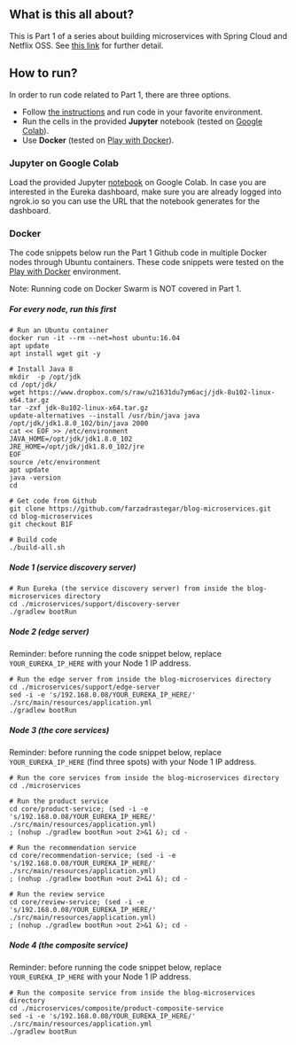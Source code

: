 ## What is this all about?

This is Part 1 of a series about building microservices with Spring Cloud and Netflix OSS. See [this link](https://callistaenterprise.se/blogg/teknik/2015/04/10/building-microservices-with-spring-cloud-and-netflix-oss-part-1/) for further detail.

## How to run?

In order to run code related to Part 1, there are three options.
* Follow [the instructions](https://callistaenterprise.se/blogg/teknik/2015/04/10/building-microservices-with-spring-cloud-and-netflix-oss-part-1/)  and run code in your favorite environment.
* Run the cells in the provided **Jupyter** notebook (tested on [Google Colab](http://colab.research.google.com)).
* Use **Docker** (tested on [Play with Docker](https://labs.play-with-docker.com/)).

### Jupyter on Google Colab

Load the provided Jupyter [notebook](https://github.com/farzadrastegar/notebooks/blob/master/building-microservices/java/building_microservices_part1.ipynb) on Google Colab. In case you are interested in the Eureka dashboard, make sure you are already logged into ngrok.io so you can use the URL that the notebook generates for the dashboard.



### Docker

The code snippets below run the Part 1 Github code in multiple Docker nodes through Ubuntu containers. These code snippets were tested on the [Play with Docker](https://labs.play-with-docker.com/) environment.

Note: Running code on Docker Swarm is NOT covered in Part 1.

##### For every node, run this first
```shell
# Run an Ubuntu container
docker run -it --rm --net=host ubuntu:16.04
apt update
apt install wget git -y

# Install Java 8
mkdir  -p /opt/jdk
cd /opt/jdk/
wget https://www.dropbox.com/s/raw/u21631du7ym6acj/jdk-8u102-linux-x64.tar.gz
tar -zxf jdk-8u102-linux-x64.tar.gz
update-alternatives --install /usr/bin/java java /opt/jdk/jdk1.8.0_102/bin/java 2000
cat << EOF >> /etc/environment
JAVA_HOME=/opt/jdk/jdk1.8.0_102
JRE_HOME=/opt/jdk/jdk1.8.0_102/jre
EOF
source /etc/environment
apt update
java -version
cd

# Get code from Github
git clone https://github.com/farzadrastegar/blog-microservices.git
cd blog-microservices
git checkout B1F

# Build code
./build-all.sh
```
##### Node 1 (service discovery server)
```shell
# Run Eureka (the service discovery server) from inside the blog-microservices directory
cd ./microservices/support/discovery-server
./gradlew bootRun
```

##### Node 2 (edge server)
Reminder: before running the code snippet below, replace `YOUR_EUREKA_IP_HERE` with your Node 1 IP address.
```shell
# Run the edge server from inside the blog-microservices directory
cd ./microservices/support/edge-server
sed -i -e 's/192.168.0.08/YOUR_EUREKA_IP_HERE/' ./src/main/resources/application.yml
./gradlew bootRun
```

##### Node 3 (the core services)
Reminder: before running the code snippet below, replace `YOUR_EUREKA_IP_HERE` (find three spots) with your Node 1 IP address.
```shell
# Run the core services from inside the blog-microservices directory
cd ./microservices

# Run the product service
cd core/product-service; (sed -i -e 's/192.168.0.08/YOUR_EUREKA_IP_HERE/' ./src/main/resources/application.yml)
; (nohup ./gradlew bootRun >out 2>&1 &); cd -

# Run the recommendation service
cd core/recommendation-service; (sed -i -e 's/192.168.0.08/YOUR_EUREKA_IP_HERE/' ./src/main/resources/application.yml)
; (nohup ./gradlew bootRun >out 2>&1 &); cd -

# Run the review service
cd core/review-service; (sed -i -e 's/192.168.0.08/YOUR_EUREKA_IP_HERE/' ./src/main/resources/application.yml)
; (nohup ./gradlew bootRun >out 2>&1 &); cd -
```

##### Node 4 (the composite service)
Reminder: before running the code snippet below, replace `YOUR_EUREKA_IP_HERE` with your Node 1 IP address.
```shell
# Run the composite service from inside the blog-microservices directory
cd ./microservices/composite/product-composite-service
sed -i -e 's/192.168.0.08/YOUR_EUREKA_IP_HERE/' ./src/main/resources/application.yml
./gradlew bootRun
```


